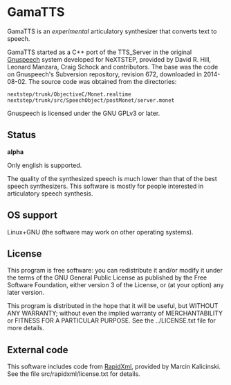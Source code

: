 
GamaTTS
=======

GamaTTS is an *experimental* articulatory synthesizer that converts text to
speech.

GamaTTS started as a C++ port of the TTS_Server in the original [Gnuspeech][]
system developed for NeXTSTEP, provided by David R. Hill, Leonard Manzara,
Craig Schock and contributors.
The base was the code on Gnuspeech's Subversion repository, revision 672,
downloaded in 2014-08-02. The source code was obtained from the directories:

    nextstep/trunk/ObjectiveC/Monet.realtime
    nextstep/trunk/src/SpeechObject/postMonet/server.monet

Gnuspeech is licensed under the GNU GPLv3 or later.

[Gnuspeech]: http://www.gnu.org/software/gnuspeech/

Status
------

**alpha**

Only english is supported.

The quality of the synthesized speech is much lower than that of the best speech
synthesizers. This software is mostly for people interested in articulatory
speech synthesis.

OS support
----------

Linux+GNU (the software may work on other operating systems).

License
-------

This program is free software: you can redistribute it and/or modify
it under the terms of the GNU General Public License as published by
the Free Software Foundation, either version 3 of the License, or
(at your option) any later version.

This program is distributed in the hope that it will be useful,
but WITHOUT ANY WARRANTY; without even the implied warranty of
MERCHANTABILITY or FITNESS FOR A PARTICULAR PURPOSE. See the
../LICENSE.txt file for more details.

External code
-------------

This software includes code from [RapidXml][], provided by Marcin Kalicinski.
See the file src/rapidxml/license.txt for details.

[RapidXml]: http://rapidxml.sourceforge.net/
